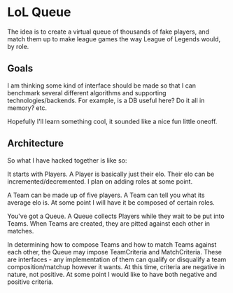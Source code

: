 # LoL Queue

The idea is to create a virtual queue of thousands of fake players, and match
them up to make league games the way League of Legends would, by role.

## Goals

I am thinking some kind of interface should be made so that I can benchmark
several different algorithms and supporting technologies/backends. For example,
is a DB useful here? Do it all in memory? etc.

Hopefully I'll learn something cool, it sounded like a nice fun little oneoff.

## Architecture

So what I have hacked together is like so:

It starts with Players. A Player is basically just their elo. Their elo can be
incremented/decremented. I plan on adding roles at some point.

A Team can be made up of five players. A Team can tell you what its average elo
is. At some point I will have it be composed of certain roles.

You've got a Queue. A Queue collects Players while they wait to be put into
Teams. When Teams are created, they are pitted against each other in matches.

In determining how to compose Teams and how to match Teams against each other,
the Queue may impose TeamCriteria and MatchCriteria. These are interfaces - any
implementation of them can qualify or disqualify a team composition/matchup 
however it wants. At this time, criteria are negative in nature, not positive.
At some point I would like to have both negative and positive criteria. 

